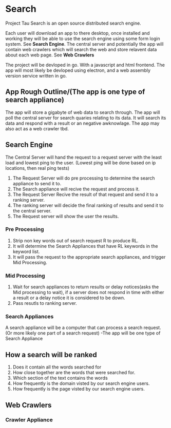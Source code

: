 # Search

Project Tau Search is an open source distributed search engine.

Each user will download an app to there desktop, once installed and working they will be able to use the search engine using some form login system. See **Search Engine**. The central server and potentially the app will contain web crawlers which will search the web and store relavent data about each web page. See **Web Crawlers**

The project will be devloped in go. With a javascript and html frontend. The app will most likely be devloped using electron, and a web assembly version service written in go.

## App Rough Outline/(The app is one type of search appliance)
The app will store a gigabyte of web data to search through. The app will poll the central server for search quaries relating to its data. It will search its data and respond with a result or an negative awknowlage. The app may also act as a web crawler tbd.

## Search Engine
The Central Server will hand the request to a request server with the least load and lowest ping to the user. (Lowest ping will be done based on ip locations, then real ping tests)

1. The Request Server will do pre processing to determine the search appliance to send it to.
2. The Search appliance will recive the request and process it.
3. The Request Server Recive the result of that request and send it to a ranking server.
4. The ranking server will decide the final ranking of results and send it to the central server.
5. The Request server will show the user the results.

### Pre Processing
1. Strip non key words out of search request R to produce RL.
2. It will determine the Search Appliances that have RL keywords in the keyword list.
3. It will pass the request to the appropriate search appliances, and trigger Mid Processing.

### Mid Processing
1. Wait for search appliances to return results or delay notices(asks the Mid processing to wait), if a server does not respond in time with either a result or a delay notice it is considered to be down.
2. Pass resutls to ranking server.

### Search Appliances 
A search appliance will be a computer that can process a search request. (Or more likely one part of a search request)
-The app will be one type of Search Appliance

## How a search will be ranked
1. Does it contain all the words searched for
2. How close together are the words that were searched for.
3. Which section of the text contains the words
4. How frequently is the domain visted by our search engine users.
5. How frequently is the page visted by our search engine users.

## Web Crawlers

### Crawler Appliance